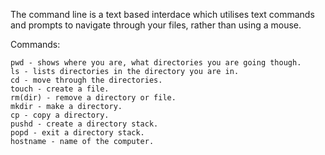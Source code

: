 
The command line is a text based interdace which utilises text commands and prompts to navigate through your files, rather than using a mouse.


Commands:


	pwd - shows where you are, what directories you are going though.
	ls - lists directories in the directory you are in.
	cd - move through the directories.
	touch - create a file.
	rm(dir) - remove a directory or file.
	mkdir - make a directory.
	cp - copy a directory.
	pushd - create a directory stack.
	popd - exit a directory stack.
	hostname - name of the computer.
 